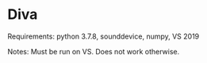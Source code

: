 # Diva
Requirements: python 3.7.8, sounddevice, numpy, VS 2019

Notes: Must be run on VS. Does not work otherwise.

